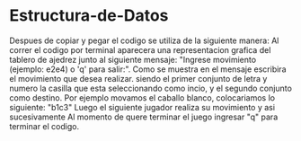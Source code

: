 # Estructura-de-Datos
Despues de copiar y pegar el codigo se utiliza de la siguiente manera:
Al correr el codigo por terminal aparecera una representacion grafica del tablero de ajedrez junto al siguiente mensaje: "Ingrese movimiento (ejemplo: e2e4) o 'q' para salir:".
Como se muestra en el mensaje escribira el movimiento que desea realizar. siendo el primer conjunto de letra y numero la casilla que esta seleccionando como incio, y el segundo conjunto como destino.
Por ejemplo movamos el caballo blanco, colocariamos lo siguiente: "b1c3"
Luego el siguiente jugador realiza su movimiento y asi sucesivamente
Al momento de quere terminar el juego ingresar "q" para terminar el codigo.
